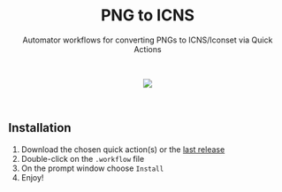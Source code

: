 <h1 align="center">PNG to ICNS</h1>

<p align="center">Automator workflows for converting PNGs to ICNS/Iconset via Quick Actions</p>

<br>

<p align="center"><img src="https://user-images.githubusercontent.com/101254295/234576940-0803af65-9c54-4e66-b5cb-28c2122572db.gif"></p>

<br>

## Installation

1. Download the chosen quick action(s) or the [last release](https://github.com/Zabriskije/PNG-to-ICNS/archive/master.zip)
2. Double-click on the `.workflow` file
3. On the prompt window choose `Install`
4. Enjoy!
